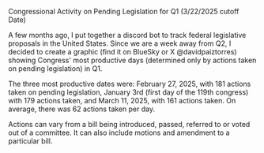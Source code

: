 Congressional Activity on Pending Legislation for Q1 (3/22/2025 cutoff Date)

A few months ago, I put together a discord bot to track federal legislative proposals in the United States. Since we are a week away from Q2, I decided to create a graphic (find it on BlueSky or X @davidpaiztorres) showing Congress' most productive days (determined only by actions taken on pending legislation) in Q1.

The three most productive dates were: February 27, 2025, with 181 actions taken on pending legislation, January 3rd (first day of the 119th congress) with 179 actions taken, and March 11, 2025, with 161 actions taken. On average, there was 62 actions taken per day.

Actions can vary from a bill being introduced, passed, referred to or voted out of a committee. It can also include motions and amendment to a particular bill.  
